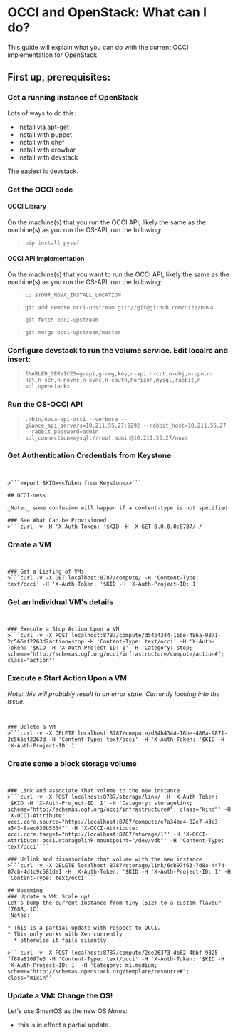 # OCCI and OpenStack: What can I do?
This guide will explain what you can do with the current OCCI implementation for OpenStack

## First up, prerequisites:
### Get a running instance of OpenStack
Lots of ways to do this:

 * Install via apt-get
 * Install with puppet
 * Install with chef
 * Install with crowbar
 * Install with devstack
 
The easiest is devstack.
### Get the OCCI code

#### OCCI Library
On the machine(s) that you run the OCCI API, likely the same as the machine(s) as you run the OS-API, run the following:

>```pip install pyssf```

#### OCCI API Implementation
On the machine(s) that you want to run the OCCI API, likely the same as the machine(s) as you run the OS-API, run the following:

>```cd $YOUR_NOVA_INSTALL_LOCATION```

>```git add remote occi-upstream git://git@github.com/dizz/nova```

>```git fetch occi-upstream```

>```git merge occi-upstream/master```

### Configure devstack to run the volume service. Edit localrc and insert:
>```ENABLED_SERVICES=g-api,g-reg,key,n-api,n-crt,n-obj,n-cpu,n-net,n-sch,n-novnc,n-xvnc,n-cauth,horizon,mysql,rabbit,n-vol,openstackx```

### Run the OS-OCCI API
>```./bin/nova-api-occi --verbose --glance_api_servers=10.211.55.27:9292 --rabbit_host=10.211.55.27 --rabbit_password=admin --sql_connection=mysql://root:admin@10.211.55.27/nova```

### Get Authentication Credentials from Keystone
>```curl -d '{"auth":{"passwordCredentials":{"username": "admin", "password": "admin"}}}' -H "Content-type: application/json" http://10.211.55.27:35357/v2.0/tokens
```

>```export $KID=<<Token from Keystone>>```

## OCCI-ness

_Note:_ some confusion will happen if a content-type is not specified.

### See What Can be Provisioned
>```curl -v -H 'X-Auth-Token: '$KID -H -X GET 0.0.0.0:8787/-/
```

### Create a VM
>```curl -v -X POST localhost:8787/compute/ -H 'Category: compute; scheme="http://schemas.ogf.org/occi/infrastructure#"; class="kind"' -H 'Content-Type: text/occi' -H 'X-Auth-Token: '$KID -H 'X-Auth-Project-ID: 1' -H 'Category: m1.tiny; scheme="http://schemas.openstack.org/template/resource#"; class="mixin"' -H 'Category: cirros-0.3.0-x86_64-blank; scheme="http://schemas.openstack.org/template/os#"; class="mixin"'
```

### Get a Listing of VMs
>```curl -v -X GET localhost:8787/compute/ -H 'Content-Type: text/occi' -H 'X-Auth-Token: '$KID -H 'X-Auth-Project-ID: 1'
```

### Get an Individual VM's details
>```curl -v -X GET localhost:8787/compute/d54b4344-16be-486a-9871-2c566ef2263d -H 'Content-Type: text/occi' -H 'X-Auth-Token: '$KID -H 'X-Auth-Project-ID: 1'
```

### Execute a Stop Action Upon a VM
>```curl -v -X POST localhost:8787/compute/d54b4344-16be-486a-9871-2c566ef2263d?action=stop -H 'Content-Type: text/occi' -H 'X-Auth-Token: '$KID -H 'X-Auth-Project-ID: 1' -H 'Category: stop; scheme="http://schemas.ogf.org/occi/infrastructure/compute/action#"; class="action"'
```

### Execute a Start Action Upon a VM
_Note: this will probably result in an error state. Currently looking into the issue._

>```curl -v -X POST localhost:8787/compute/888fc64a-4500-4543-bed4-8ddf3938dcb5?action=start -H 'Content-Type: text/occi' -H 'X-Auth-Token: '$KID -H 'X-Auth-Project-ID: 1' -H 'Category: start; scheme="http://schemas.ogf.org/occi/infrastructure/compute/action#"; class="action"'
```

### Delete a VM
>```curl -v -X DELETE localhost:8787/compute/d54b4344-16be-486a-9871-2c566ef2263d -H 'Content-Type: text/occi' -H 'X-Auth-Token: '$KID -H 'X-Auth-Project-ID: 1' 
```

### Create some a block storage volume
>```curl -v -X POST localhost:8787/storage/ -H 'Category: storage; scheme="http://schemas.ogf.org/occi/infrastructure#"; class="kind"' -H 'Content-Type: text/occi' -H 'X-Auth-Token: '$KID -H 'X-Auth-Project-ID: 1' -H 'occi.storage.size = 1.0'
```

### Link and associate that volume to the new instance
>```curl -v -X POST localhost:8787/storage/link/ -H 'X-Auth-Token: '$KID -H 'X-Auth-Project-ID: 1' -H 'Category: storagelink; scheme="http://schemas.ogf.org/occi/infrastructure#"; class="kind"' -H 'X-OCCI-Attribute: occi.core.source="http://localhost:8787/compute/e7a34bc4-02e7-43e3-a543-8aec630b5364"' -H 'X-OCCI-Attribute: occi.core.target="http://localhost:8787/storage/1"' -H 'X-OCCI-Attribute: occi.storagelink.mountpoint="/dev/vdb"' -H 'Content-Type: text/occi'```

### Unlink and disassociate that volume with the new instance
>```curl -v -X DELETE localhost:8787/storage/link/6cb97f63-7d8a-4474-87cb-4d1c9c581de1 -H 'X-Auth-Token: '$KID -H 'X-Auth-Project-ID: 1' -H 'Content-Type: text/occi'```

## Upcoming
### Update a VM: Scale up!
Let's bump the current instance from tiny (512) to a custom flavour (768R, 1C).
_Notes:_ 

* This is a partial update with respect to OCCI.
* This only works with Xen currently
  * otherwise it fails silently

>```curl -v -X POST localhost:8787/compute/2ee26373-db62-4bbf-9325-ff68a81097e3 -H 'Content-Type: text/occi' -H 'X-Auth-Token: '$KID -H 'X-Auth-Project-ID: 1' -H 'Category: m1.medium; scheme="http://schemas.openstack.org/template/resource#"; class="mixin"'
```

### Update a VM: Change the OS!
Let's use SmartOS as the new OS
_Notes:_ 

* this is in effect a partial update.

>```curl -v -X POST localhost:8787/compute/d54b4344-16be-486a-9871-2c566ef2263d -H 'Content-Type: text/occi' -H 'X-Auth-Token: '$KID -H 'X-Auth-Project-ID: 1' -H 'Category: SmartOS; scheme="http://schemas.openstack.org/template/os#"; class="mixin"'
```
